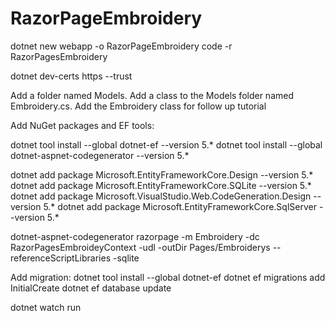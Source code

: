 # RazorPageEmbroidery
dotnet new webapp -o RazorPageEmbroidery code -r RazorPagesEmbroidery

dotnet dev-certs https --trust

Add a folder named Models.
Add a class to the Models folder named Embroidery.cs.
Add  the Embroidery class for follow up tutorial 


Add NuGet packages and EF tools:

dotnet tool install --global dotnet-ef --version 5.*
dotnet tool install --global dotnet-aspnet-codegenerator --version 5.*

dotnet add package Microsoft.EntityFrameworkCore.Design --version 5.*
dotnet add package Microsoft.EntityFrameworkCore.SQLite --version 5.*
dotnet add package Microsoft.VisualStudio.Web.CodeGeneration.Design --version 5.*
dotnet add package Microsoft.EntityFrameworkCore.SqlServer --version 5.*


dotnet-aspnet-codegenerator razorpage -m Embroidery -dc RazorPagesEmbroideyContext -udl -outDir Pages/Embroiderys --referenceScriptLibraries -sqlite

Add migration:
dotnet tool install --global dotnet-ef
dotnet ef migrations add InitialCreate
dotnet ef database update

dotnet watch run
